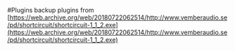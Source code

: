 #Plugins
backup plugins
from [https://web.archive.org/web/20180722062514/http://www.vemberaudio.se/pd/shortcircuit/shortcircuit-1_1_2.exe](https://web.archive.org/web/20180722062514/http://www.vemberaudio.se/pd/shortcircuit/shortcircuit-1_1_2.exe)